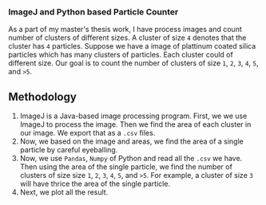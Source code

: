 ### ImageJ and Python based Particle Counter
As a part of my master's thesis work, I have process images and count number of clusters of different sizes. A cluster of size `4` denotes that the cluster has `4` particles. Suppose we have a image of plattinum coated silica particles which has many clusters of particles. Each cluster could of different size. Our goal is to count the number of clusters of size `1`, `2`, `3`, `4`, `5`, and `>5`.
## Methodology
1. ImageJ is a Java-based image processing program. First, we we use ImageJ to process the image. Then we find the area of each cluster in our image. We export that as a `.csv` files.
2. Now, we based on the image and areas, we find the area of a single particle by careful eyeballing.
3. Now, we use `Pandas`, `Numpy` of Python and read all the `.csv` we have. Then using the area of the single particle, we find the number of clusters of size size `1`, `2`, `3`, `4`, `5`, and `>5`. For example, a cluster of size `3` will have thrice the area of the single particle.
4. Next, we plot all the result.
